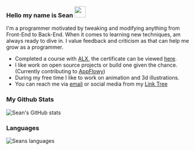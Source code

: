 ### Hello my name is Sean  <img src="https://raw.githubusercontent.com/MartinHeinz/MartinHeinz/master/wave.gif" width="30px">


I'm a programmer motivated by tweaking and modifying anything from Front-End to Back-End. When it comes to learning new techniques, am always ready to dive in.
I value feedback and criticism as that can help me grow as a programmer.

* Completed a course with [ALX](https://www.alxafrica.com/programmes/), the certificate can be viewed [here](https://alx-intranet-active-storage-production.s3.amazonaws.com/0vo5faofscqi3kfldks6bvf82rvk?response-content-disposition=inline%3B%20filename%3D%2217-short-specializations-certificate-sean-riley-hawkins.png%22%3B%20filename%2A%3DUTF-8%27%2717-short-specializations-certificate-sean-riley-hawkins.png&response-content-type=image%2Fpng&X-Amz-Algorithm=AWS4-HMAC-SHA256&X-Amz-Credential=AKIARDDGGGOUSBVO6H7D%2F20250325%2Fus-east-1%2Fs3%2Faws4_request&X-Amz-Date=20250325T180113Z&X-Amz-Expires=300&X-Amz-SignedHeaders=host&X-Amz-Signature=638c8fd3a83b67644f2cc84790d114a144648ec1c1239a06cba4793173f54bd1).
* I like work on open source projects or build one given the chance. (Currently contributing to [AppFlowy](https://github.com/AppFlowy-IO/AppFlowy))
* During my free time I like to work on animation and 3d illustrations.
* You can reach me via [email](mailto:rileyhawk249@gmail.com) or social media from my [Link Tree](https://linktr.ee/seanrileyhawkins)
<!--
[![Linkedin: Sean Riley Hawkins](https://img.shields.io/badge/-SeanRileyHawkins-blue?style=flat-square&logo=Linkedin&logoColor=white&link=https://www.linkedin.com/in/sean-riley-hawkins-253ab81a2/)](https://www.linkedin.com/in/sean-riley-hawkins-253ab81a2/) <img src="https://raw.githubusercontent.com/MartinHeinz/MartinHeinz/master/wave.gif" width="30px">
-->
<!--
### My Github Stats
![Sean's GitHub stats](https://github-readme-stats.vercel.app/api?username=rileyhawk1417&count_private=true)
-->
<!--
### Language and Tools:
<p>

<br />
-->

  <!-- Your languages and tools. Be careful with the alignment. 
  You can use this sites to get logos: https://www.vectorlogo.zone or https://simpleicons.org/
Will uncomment some skills when Am confident to learn them
  -->
### My Github Stats  
![Sean's GitHub stats](https://github-readme-stats.vercel.app/api?username=rileyhawk1417&show_icons=true&theme=transparent)
<br />

### Languages
![Seans languages](https://github-readme-stats.vercel.app/api/top-langs/?username=rileyhawk1417&count_private=true&theme=radical&show_icons=true&layout=compact)
</p> 
